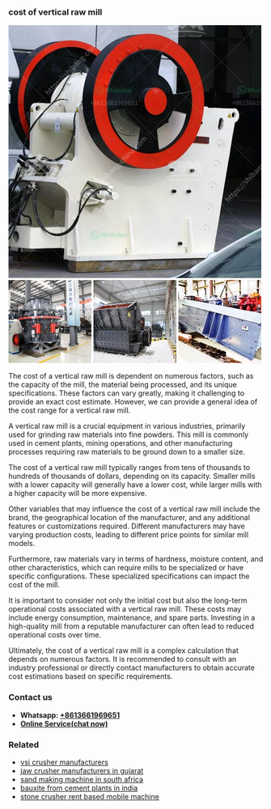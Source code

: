 <h3>cost of vertical raw mill</h3><img src='1702953089.jpg' alt=''><p>The cost of a vertical raw mill is dependent on numerous factors, such as the capacity of the mill, the material being processed, and its unique specifications. These factors can vary greatly, making it challenging to provide an exact cost estimate. However, we can provide a general idea of the cost range for a vertical raw mill.</p><p>A vertical raw mill is a crucial equipment in various industries, primarily used for grinding raw materials into fine powders. This mill is commonly used in cement plants, mining operations, and other manufacturing processes requiring raw materials to be ground down to a smaller size.</p><p>The cost of a vertical raw mill typically ranges from tens of thousands to hundreds of thousands of dollars, depending on its capacity. Smaller mills with a lower capacity will generally have a lower cost, while larger mills with a higher capacity will be more expensive.</p><p>Other variables that may influence the cost of a vertical raw mill include the brand, the geographical location of the manufacturer, and any additional features or customizations required. Different manufacturers may have varying production costs, leading to different price points for similar mill models.</p><p>Furthermore, raw materials vary in terms of hardness, moisture content, and other characteristics, which can require mills to be specialized or have specific configurations. These specialized specifications can impact the cost of the mill.</p><p>It is important to consider not only the initial cost but also the long-term operational costs associated with a vertical raw mill. These costs may include energy consumption, maintenance, and spare parts. Investing in a high-quality mill from a reputable manufacturer can often lead to reduced operational costs over time.</p><p>Ultimately, the cost of a vertical raw mill is a complex calculation that depends on numerous factors. It is recommended to consult with an industry professional or directly contact manufacturers to obtain accurate cost estimations based on specific requirements.</p><h3>Contact us</h3><ul><li><strong>Whatsapp:&nbsp;<a href="https://wa.me/8613661969651">+8613661969651</a></strong></li><li><a href="https://swt.shibang-china.com/?git&amp;zhl&amp;cost of vertical raw mill"><strong>Online Service(chat now)</strong></a></li></ul><h3>Related</h3><ul><li><a href='vsi crusher manufacturers.md'>vsi crusher manufacturers</a></li><li><a href='jaw crusher manufacturers in gujarat.md'>jaw crusher manufacturers in gujarat</a></li><li><a href='sand making machine in south africa.md'>sand making machine in south africa</a></li><li><a href='bauxite from cement plants in india.md'>bauxite from cement plants in india</a></li><li><a href='stone crusher rent based mobile machine.md'>stone crusher rent based mobile machine</a></li></ul>